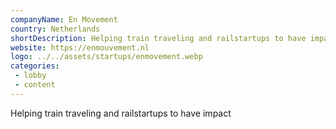 ```yaml
---
companyName: En Movement
country: Netherlands
shortDescription: Helping train traveling and railstartups to have impact
website: https://enmouvement.nl
logo: ../../assets/startups/enmovement.webp
categories: 
 - lobby
 - content
---
```


Helping train traveling and railstartups to have impact
